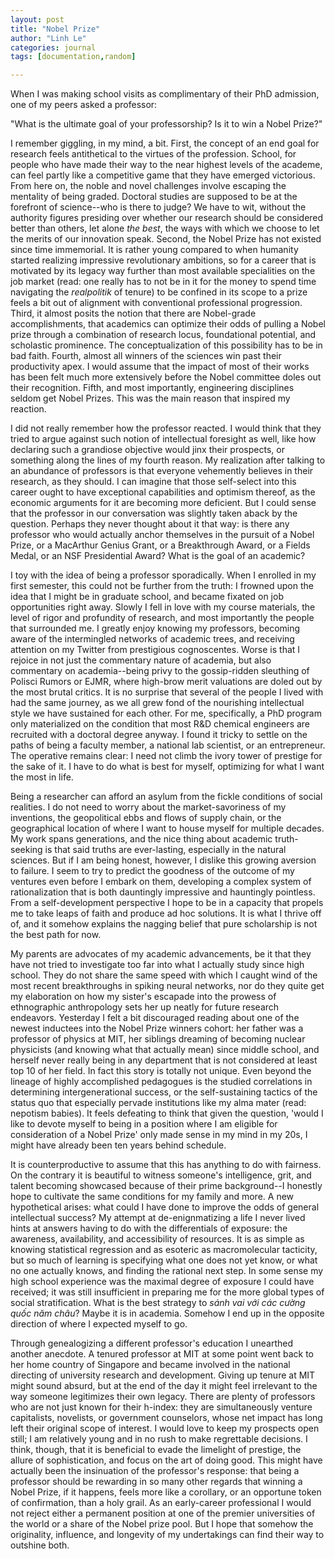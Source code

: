 ```yaml
---
layout: post
title: "Nobel Prize"
author: "Linh Le"
categories: journal
tags: [documentation,random]

---
```

When I was making school visits as complimentary of their PhD admission, one of my peers asked a professor:

"What is the ultimate goal of your professorship? Is it to win a Nobel Prize?"

I remember giggling, in my mind, a bit. First, the concept of an end goal for research feels antithetical to the virtues of the profession. School, for people who have made their way to the near highest levels of the academe, can feel partly like a competitive game that they have emerged victorious. From here on, the noble and novel challenges involve escaping the mentality of being graded. Doctoral studies are supposed to be at the forefront of science--who is there to judge? We have to wit, without the authority figures presiding over whether our research should be considered better than others, let alone <em>the best</em>, the ways with which we choose to let the merits of our innovation speak. Second, the Nobel Prize has not existed since time immemorial. It is rather young compared to when humanity started realizing impressive revolutionary ambitions, so for a career that is motivated by its legacy way further than most available specialities on the job market (read: one really has to not be in it for the money to spend time navigating the <em>realpolitik</em> of tenure) to be confined in its scope to a prize feels a bit out of alignment with conventional professional progression. Third, it almost posits the notion that there are Nobel-grade accomplishments, that academics can optimize their odds of pulling a Nobel prize through a combination of research locus, foundational potential, and scholastic prominence. The conceptualization of this possibility has to be in bad faith. Fourth, almost all winners of the sciences win past their productivity apex. I would assume that the impact of most of their works has been felt much more extensively before the Nobel committee doles out their recognition. Fifth, and most importantly, engineering disciplines seldom get Nobel Prizes. This was the main reason that inspired my reaction.

I did not really remember how the professor reacted. I would think that they tried to argue against such notion of intellectual foresight as well, like how declaring such a grandiose objective would jinx their prospects, or something along the lines of my fourth reason. My realization after talking to an abundance of professors is that everyone vehemently believes in their research, as they should. I can imagine that those self-select into this career ought to have exceptional capabilities and optimism thereof, as the economic arguments for it are becoming more deficient. But I could sense that the professor in our conversation was slightly taken aback by the question. Perhaps they never thought about it that way: is there any professor who would actually anchor themselves in the pursuit of a Nobel Prize, or a MacArthur Genius Grant, or a Breakthrough Award, or a Fields Medal, or an NSF Presidential Award? What is the goal of an academic?

I toy with the idea of being a professor sporadically. When I enrolled in my first semester, this could not be further from the truth: I frowned upon the idea that I might be in graduate school, and became fixated on job opportunities right away. Slowly I fell in love with my course materials, the level of rigor and profundity of research, and most importantly the people that surrounded me. I greatly enjoy knowing my professors, becoming aware of the intermingled networks of academic trees, and receiving attention on my Twitter from prestigious cognoscentes. Worse is that I rejoice in not just the commentary nature of academia, but also commentary on academia--being privy to the gossip-ridden sleuthing of Polisci Rumors or EJMR, where high-brow merit valuations are doled out by the most brutal critics. It is no surprise that several of the people I lived with had the same journey, as we all grew fond of the nourishing intellectual style we have sustained for each other. For me, specifically, a PhD program only materialized on the condition that most R&D chemical engineers are recruited with a doctoral degree anyway. I found it tricky to settle on the paths of being a faculty member, a national lab scientist, or an entrepreneur. The operative remains clear: I need not climb the ivory tower of prestige for the sake of it. I have to do what is best for myself, optimizing for what I want the most in life.

Being a researcher can afford an asylum from the fickle conditions of social realities. I do not need to worry about the market-savoriness of my inventions, the geopolitical ebbs and flows of supply chain, or the geographical location of where I want to house myself for multiple decades. My work spans generations, and the nice thing about academic truth-seeking is that said truths are ever-lasting, especially in the natural sciences. But if I am being honest, however, I dislike this growing aversion to failure. I seem to try to predict the goodness of the outcome of my ventures even before I embark on them, developing a complex system of rationalization that is both dauntingly impressive and hauntingly pointless. From a self-development perspective I hope to be in a capacity that propels me to take leaps of faith and produce ad hoc solutions. It is what I thrive off of, and it somehow explains the nagging belief that pure scholarship is not the best path for now.

My parents are advocates of my academic advancements, be it that they have not tried to investigate too far into what I actually study since high school. They do not share the same speed with which I caught wind of the most recent breakthroughs in spiking neural networks, nor do they quite get my elaboration on how my sister's escapade into the prowess of ethnographic anthropology sets her up neatly for future research endeavors. Yesterday I felt a bit discouraged reading about one of the newest inductees into the Nobel Prize winners cohort: her father was a professor of physics at MIT, her siblings dreaming of becoming nuclear physicists (and knowing what that actually mean) since middle school, and herself never really being in any department that is not considered at least top 10 of her field. In fact this story is totally not unique. Even beyond the lineage of highly accomplished pedagogues is the studied correlations in determining intergenerational success, or the self-sustaining tactics of the status quo that especially pervade institutions like my alma mater (read: nepotism babies). It feels defeating to think that given the question, 'would I like to devote myself to being in a position where I am eligible for consideration of a Nobel Prize' only made sense in my mind in my 20s, I might have already been ten years behind schedule.

It is counterproductive to assume that this has anything to do with fairness. On the contrary it is beautiful to witness someone's intelligence, grit, and talent becoming showcased because of their prime background--I honestly hope to cultivate the same conditions for my family and more. A new hypothetical arises: what could I have done to improve the odds of general intellectual success? My attempt at de-enignmatizing a life I never lived hints at answers having to do with the differentials of exposure: the awareness, availability, and accessibility of resources. It is as simple as knowing statistical regression and as esoteric as macromolecular tacticity, but so much of learning is specifying what one does not yet know, or what no one actually knows, and finding the rational next step. In some sense my high school experience was the maximal degree of exposure I could have received; it was still insufficient in preparing me for the more global types of social stratification. What is the best strategy to <em>sánh vai với các cường quốc năm châu</em>? Maybe it is in academia. Somehow I end up in the opposite direction of where I expected myself to go.

Through genealogizing a different professor's education I unearthed another anecdote. A tenured professor at MIT at some point went back to her home country of Singapore and became involved in the national directing of university research and development. Giving up tenure at MIT might sound absurd, but at the end of the day it might feel irrelevant to the way someone legitimizes their own legacy. There are plenty of professors who are not just known for their h-index: they are simultaneously venture capitalists, novelists, or government counselors, whose net impact has long left their original scope of interest. I would love to keep my prospects open still; I am relatively young and in no rush to make regrettable decisions. I think, though, that it is beneficial to evade the limelight of prestige, the allure of sophistication, and focus on the art of doing good. This might have actually been the insinuation of the professor's response: that being a professor should be rewarding in so many other regards that winning a Nobel Prize, if it happens, feels more like a corollary, or an opportune token of confirmation, than a holy grail. As an early-career professional I would not reject either a permanent position at one of the premier universities of the world or a share of the Nobel prize pool. But I hope that somehow the originality, influence, and longevity of my undertakings can find their way to outshine both. 